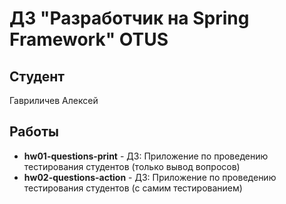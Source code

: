 # ДЗ "Разработчик на Spring Framework" OTUS
## Студент
Гавриличев Алексей<br>
## Работы
* **hw01-questions-print** - ДЗ: Приложение по проведению тестирования студентов (только вывод вопросов)
* **hw02-questions-action** - ДЗ: Приложение по проведению тестирования студентов (с самим тестированием)

